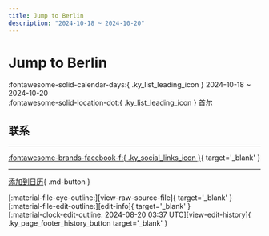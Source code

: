 ```yaml
---
title: Jump to Berlin
description: "2024-10-18 ~ 2024-10-20"
---
```


# Jump to Berlin 

:fontawesome-solid-calendar-days:{ .ky_list_leading_icon } 2024-10-18 ~ 2024-10-20  
:fontawesome-solid-location-dot:{ .ky_list_leading_icon } 首尔  

## 联系


---

 [:fontawesome-brands-facebook-f:{ .ky_social_links_icon }](https://www.facebook.com/events/411617948017380){ target='_blank' }

---

[添加到日历](https://swing.news/ics/zh-Hans/2024/kr/jump-to-berlin-2024.ics){ .md-button }

<div class="ky_page_footer" markdown>
<div class="ky_page_footer_trailing" markdown="span">
[:material-file-eye-outline:][view-raw-source-file]{ target='_blank' }
[:material-file-edit-outline:][edit-info]{ target='_blank' }
</div>
<div class="ky_page_footer_leading" markdown="span">
[:material-clock-edit-outline: 2024-08-20 03:37 UTC][view-edit-history]{ .ky_page_footer_history_button target='_blank' }
</div>
</div>

[view-raw-source-file]: https://github.com/swingdance/events/blob/main/2024/kr/jump-to-berlin-2024.json "查看原始源文件"
[edit-info]: https://github.com/swingdance/events/issues/new?assignees=&labels=update+event&projects=&template=03-update_entity.yml&title=%5B2024%2Fkr%5D%20Jump%20to%20Berlin&region=kr&year=2024&id=jump-to-berlin-2024&name=Jump%20to%20Berlin&org_id= "编辑信息"

[view-edit-history]: https://github.com/swingdance/events/commits/main/2024/kr/jump-to-berlin-2024.json "查看编辑历史"
